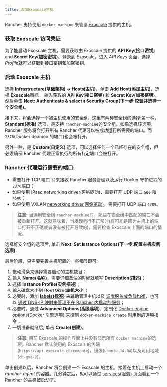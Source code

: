 ```yaml
---
title: 添加Exoscale主机
---
```


Rancher 支持使用 `docker machine` 来管理 [Exoscale](https://www.exoscale.ch/) 提供的主机。

### 获取 Exoscale 访问凭证

为了能启动 Exoscale 主机，需要获取由 Exoscale 提供的 **API Key(接口密钥)** and **Secret Key(加密密钥)**。登录到 Exoscale，进入 _API Keys_ 页面，选择 *Profile*就可以获取到接口密钥和加密密钥。

### 启动 Exoscale 主机

选择 **Infrastructure(基础架构) -> Hosts(主机)**，单击 **Add Host(添加主机)**，选择 **Exoscale**图标。 输入获取的 **API Key(接口密钥)** 和 **Secret Key(加密密钥)**，然后单击 **Next: Authenticate & select a Security Group(下一步:校验并选择一个安全组)**。

接下来，将会选择一个被主机使用的安全组。这里有两种安全组的选择:第一种，**Standard(标准)** 选项，是支持 `rancher-machine`的安全组。如果选择该选项，Rancher 服务将会打开所有 Rancher 代理可以被成功运行所需要的端口。而`2376`(Docker deamon 的端口)也会被打开。

另外一种，是 **Custom(自定义)** 选项，可以选择任何一个已经存在的安全组，但必须确保 Rancher 代理正常执行的所有特定端口会被打开。

<a id="port"></a>

### Rancher 代理运行需要的端口:

- 需要打开 TCP 端口 `22`来接收 Rancher 服务管理以及运行 Docker 守护进程的 `2376`端口；
- 如果使用 IPsec [networking driver(网络驱动)](/docs/rancher1/rancher-service/networking/_index)，需要打开 UDP 端口 `500` 和 `4500`；
- 如果使用 VXLAN [networking driver(网络驱动)](/docs/rancher1/rancher-service/networking/_index)，需要打开 UDP 端口 `4789`。

> **注意:** 当选用安全组 `rancher-machine`时，那些在安全组中匹配的端口不会被重新打开。这就意味着，当发现运行不正常时(有可能是因为主机上的端口打开不正确或者没有被打开导致的)，需要检查 Exoscale 上面的端口的情况。

选择好安全组的选项后, 单击 **Next: Set Instance Options(下一步:配置主机实例选项)**.

最后阶段，只需要完善主机配置的一些细节即可:

1. 拖动滑条来选择需要启动的主机数目；
2. 输入 **Name(名称)**，需要详细备注的时候就填写 **Description(描述)**；
3. 选择 **Instance Profile(实例描述)**；
4. 输入磁盘大小到 **Root Size(主机大小)**；
5. 必要时，添加 **[labels(标签)](/docs/rancher1/infrastructure/hosts/_index#labels)** 来辅助管理主机以及 [调度服务或负载均衡](/docs/rancher1/infrastructure/cattle/scheduling/_index)，也可以 [通过 DNS-IP 映射来管理不在 Rancher 内启动的服务](/docs/rancher1/infrastructure/cattle/external-dns-service/_index#为外部dns使用特定的ip)；
6. 必要时，通过 **Advanced Options(高级选项)**，定制化 [Docker engine options(Docker 引擎选项)](https://docs.docker.com/machine/reference/create/) 来控制 `docker-machine create` 时用到的选项指令；
7. 一切准备就绪后, 单击 **Create(创建)**。

> **注意:** 目前 Exoscale 的操作界面上并没有显示所有 `docker machine`的选项。Rancher 默认使用的 Exoscale 的终端(`https://api.exoscale.ch/compute`)，镜像(`ubuntu-14.04`)以及可用地域(`ch-gva-2`)。

单击创建以后，Rancher 将会创建一个 Exoscale 的主机，接着在主机上启动一个 _rancher-agent_ 的容器。几分钟之后，就可以通过 [services(服务)](/docs/rancher1/infrastructure/cattle/adding-services/_index) 页面看到一个 Rancher 的主机被启动了。
